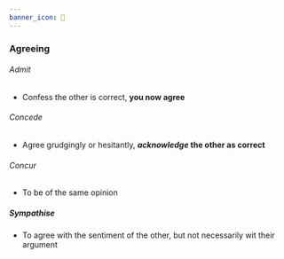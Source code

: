 ```yaml
---
banner_icon: 🤔
---
```




### Agreeing

###### Admit
- Confess the other is correct, **you now agree**
###### Concede
- Agree grudgingly or hesitantly, ***acknowledge* the other as correct**
###### Concur
- To be of the same opinion
##### Sympathise
- To agree with the sentiment of the other, but not necessarily wit their argument